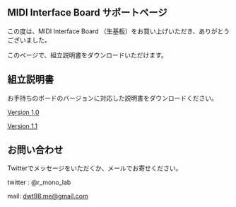## MIDI Interface Board サポートページ

この度は、MIDI Interface Board （生基板）をお買い上げいただき、ありがとうございました。

このページで、組立説明書をダウンロードいただけます。

## 組立説明書

お手持ちのボードのバージョンに対応した説明書をダウンロードください。

[Version 1.0](https://github.com/dwt98/MIF/raw/master/MIDI_IF_Build_Guide_Ver1.0.pdf)

[Version 1.1](https://github.com/dwt98/MIF/raw/master/MIDI_IF_Build_Guide_Ver1.1.pdf)

## お問い合わせ

Twitterでメッセージをいただくか、メールでお寄せください。

twitter : @r_mono_lab

mail: dwt98.me@gmail.com

